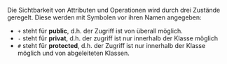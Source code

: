 Die Sichtbarkeit von Attributen und Operationen wird durch drei Zustände geregelt. Diese werden mit Symbolen vor ihren Namen angegeben:

- `+` steht für **public**, d.h. der Zugriff ist von überall möglich.
- `-` steht für **privat**, d.h. der zugriff ist nur innerhalb der Klasse möglich
- `#` steht für **protected**, d.h. der Zugriff ist nur innerhalb der Klasse möglich und von abgeleiteten Klassen.

